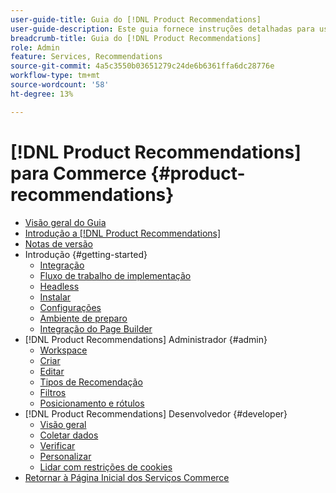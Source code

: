 ```yaml
---
user-guide-title: Guia do [!DNL Product Recommendations]
user-guide-description: Este guia fornece instruções detalhadas para usar o  [!DNL Product Recommendations] da Adobe Commerce.
breadcrumb-title: Guia do [!DNL Product Recommendations]
role: Admin
feature: Services, Recommendations
source-git-commit: 4a5c3550b03651279c24de6b6361ffa6dc28776e
workflow-type: tm+mt
source-wordcount: '58'
ht-degree: 13%

---
```


# [!DNL Product Recommendations] para Commerce {#product-recommendations}

- [Visão geral do Guia](guide-overview.md)
- [Introdução a  [!DNL Product Recommendations]](overview.md)
- [Notas de versão](release-notes.md)
- Introdução {#getting-started}
   - [Integração](onboarding.md)
   - [Fluxo de trabalho de implementação](implementation-workflow.md)
   - [Headless](headless.md)
   - [Instalar](install-configure.md)
   - [Configurações ](settings.md)
   - [Ambiente de preparo](staging-environment.md)
   - [Integração do Page Builder](page-builder.md)
- [!DNL Product Recommendations] Administrador {#admin}
   - [Workspace](workspace.md)
   - [Criar](create.md)
   - [Editar](edit.md)
   - [Tipos de Recomendação](type.md)
   - [Filtros](filters.md)
   - [Posicionamento e rótulos](placement.md)
- [!DNL Product Recommendations] Desenvolvedor {#developer}
   - [Visão geral](development-overview.md)
   - [Coletar dados](events.md)
   - [Verificar](verify.md)
   - [Personalizar](customize.md)
   - [Lidar com restrições de cookies](setting-cookie.md)
- [Retornar à Página Inicial dos Serviços Commerce](https://experienceleague.adobe.com/docs/commerce-merchant-services/user-guides/home.html)